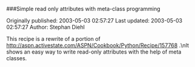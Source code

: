 ###Simple read only attributes with meta-class programming

Originally published: 2003-05-03 02:57:27
Last updated: 2003-05-03 02:57:27
Author: Stephan Diehl

This recipe is a rewrite of a portion of http://aspn.activestate.com/ASPN/Cookbook/Python/Recipe/157768 .\nIt shows an easy way to write read-only attributes with the help of meta classes.